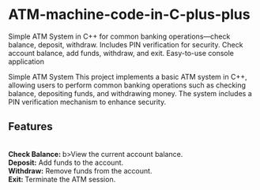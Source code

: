 # ATM-machine-code-in-C-plus-plus
Simple ATM System in C++ for common banking operations—check balance, deposit, withdraw. Includes PIN verification for security. Check account balance, add funds, withdraw, and exit. Easy-to-use console application
<p> Simple ATM System
This project implements a basic ATM system in C++, allowing users to perform common banking operations such as checking balance, depositing funds, and withdrawing money. The system includes a PIN verification mechanism to enhance security.

<h2>Features</h2>
<br> <b>Check Balance: </b>b>View the current account balance.<br>
<b>Deposit:</b> Add funds to the account.<br>
<b> Withdraw:</b> Remove funds from the account.<br>
<b> Exit: </b> Terminate the ATM session.</p>
